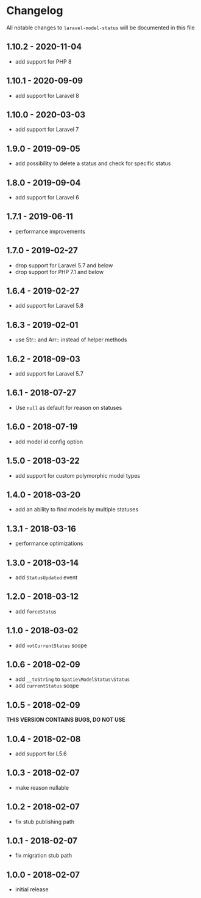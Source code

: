 # Changelog

All notable changes to `laravel-model-status` will be documented in this file

## 1.10.2 - 2020-11-04

- add support for PHP 8

## 1.10.1 - 2020-09-09

- add support for Laravel 8

## 1.10.0 - 2020-03-03

- add support for Laravel 7

## 1.9.0 - 2019-09-05

- add possibility to delete a status and check for specific status

## 1.8.0 - 2019-09-04

- add support for Laravel 6

## 1.7.1 - 2019-06-11

- performance improvements

## 1.7.0 - 2019-02-27

- drop support for Laravel 5.7 and below
- drop support for PHP 7.1 and below

## 1.6.4 - 2019-02-27

- add support for Laravel 5.8

## 1.6.3 - 2019-02-01

- use Str:: and Arr:: instead of helper methods

## 1.6.2 - 2018-09-03

- add support for Laravel 5.7

## 1.6.1 - 2018-07-27

- Use `null` as default for reason on statuses

## 1.6.0 - 2018-07-19

- add model id config option

## 1.5.0 - 2018-03-22

- add support for custom polymorphic model types

## 1.4.0 - 2018-03-20

- add an ability to find models by multiple statuses

## 1.3.1 - 2018-03-16

- performance optimizations

## 1.3.0 - 2018-03-14

- add `StatusUpdated` event

## 1.2.0 - 2018-03-12

- add `forceStatus`

## 1.1.0 - 2018-03-02

- add `notCurrentStatus` scope

## 1.0.6 - 2018-02-09

- add `__toString` to `Spatie\ModelStatus\Status`
- add `currentStatus` scope

## 1.0.5 - 2018-02-09

**THIS VERSION CONTAINS BUGS, DO NOT USE**

## 1.0.4 - 2018-02-08

- add support for L5.6

## 1.0.3 - 2018-02-07

- make reason nullable

## 1.0.2 - 2018-02-07

- fix stub publishing path

## 1.0.1 - 2018-02-07

- fix migration stub path

## 1.0.0 - 2018-02-07

- initial release
